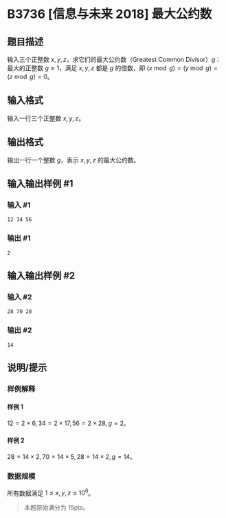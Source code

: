 # B3736 [信息与未来 2018] 最大公约数

## 题目描述

输入三个正整数 $x,y,z$，求它们的最大公约数（Greatest Common Divisor）$g$：最大的正整数 $g ≥1$，满足 $x,y,z$ 都是 $g$ 的倍数，即 $(x \bmod g) = (y \bmod g) = (z \bmod g) = 0$。

## 输入格式

输入一行三个正整数 $x,y,z$。

## 输出格式

输出一行一个整数 $g$，表示 $x,y,z$ 的最大公约数。

## 输入输出样例 #1

### 输入 #1

```
12 34 56
```

### 输出 #1

```
2
```

## 输入输出样例 #2

### 输入 #2

```
28 70 28
```

### 输出 #2

```
14
```

## 说明/提示

### 样例解释
#### 样例 $1$
$12 = 2 × 6, 34 = 2 × 17, 56 = 2 × 28, g = 2$。
#### 样例 $2$
$28 = 14 × 2, 70 = 14 × 5, 28 = 14 × 2,g = 14$。
### 数据规模
所有数据满足 $1 ≤ x,y,z ≤ 10^6$。
> 本题原始满分为 $15\text{pts}$。